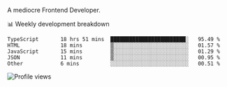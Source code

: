 A mediocre Frontend Developer.

📊 Weekly development breakdown
<!--START_SECTION:waka-->

```text
TypeScript       18 hrs 51 mins  ████████████████████████░   95.49 %
HTML             18 mins         ▒░░░░░░░░░░░░░░░░░░░░░░░░   01.57 %
JavaScript       15 mins         ▒░░░░░░░░░░░░░░░░░░░░░░░░   01.29 %
JSON             11 mins         ▒░░░░░░░░░░░░░░░░░░░░░░░░   00.95 %
Other            6 mins          ░░░░░░░░░░░░░░░░░░░░░░░░░   00.51 %
```

<!--END_SECTION:waka-->

<img src="https://gpvc.arturio.dev/iqbalfasri" alt="Profile views"/>
